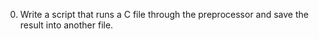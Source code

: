 0. Write a script that runs a C file through the preprocessor and save the result into another file.


